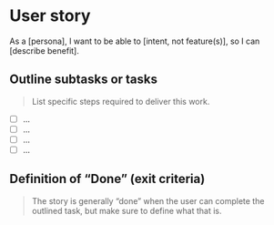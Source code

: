 # User story

As a [persona], I want to be able to [intent, not feature(s)], so I can [describe benefit].

## Outline subtasks or tasks

> List specific steps required to deliver this work.

- [ ] ...
- [ ] ...
- [ ] ...
- [ ] ...

## Definition of “Done” (exit criteria)

> The story is generally “done” when the user can complete the outlined task, but make sure to define what that is.

<!-- Use the following template for design-related exit criteria
- [ ] the documented design spec has been created
- [ ] assets have been symbolized in the UI toolkit
- [ ] new UI has been applied to the WC
-->

<!-- Use the following template for engineering-related exit criteria
#### Has been tested in all browsers

- [ ] Chrome
- [ ] Firefox
- [ ] Edge (79 +)
- [ ] Safari
- [ ] Mobile Safari
- [ ] IE11

#### Has been tested for accessibility

- [ ] Screenreader
- [ ] Axe
- [ ] Keyboard use

#### Performance 

- [ ] Chrome Lighthhouse report 

-->
